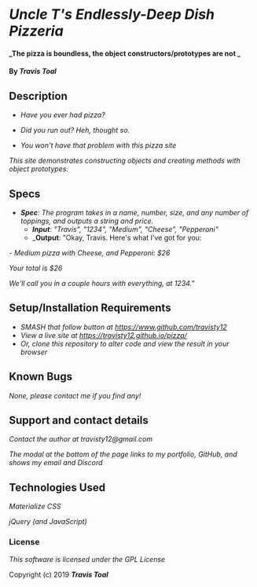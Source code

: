# _Uncle T's Endlessly-Deep Dish Pizzeria_

#### _The pizza is boundless, the object constructors/prototypes are not _

#### By _**Travis Toal**_

## Description

* _Have *you* ever had pizza?_

* _Did you run out? Heh, thought so._

* _You won't have that problem with *this* pizza site_

_This site demonstrates constructing objects and creating methods with object prototypes._

## Specs


* _**Spec**: The program takes in a name, number, size, and any number of toppings, and outputs a string and price._
  * _**Input**: "Travis", "1234", "Medium", "Cheese", "Pepperoni"_
  * _**Output**: "Okay, Travis. Here's what I've got for you:

_- Medium pizza with Cheese, and Pepperoni: $26_

_Your total is $26_

_We'll call you in a couple hours with everything, at 1234."_




## Setup/Installation Requirements

* _SMASH that follow button at https://www.github.com/travisty12_
* _View a live site at https://travisty12.github.io/pizza/_
* _Or, clone this repository to alter code and view the result in your browser_

## Known Bugs

_None, please contact me if you find any!_

## Support and contact details

_Contact the author at travisty12@gmail.com_

_The modal at the bottom of the page links to my portfolio, GitHub, and shows my email and Discord_

## Technologies Used

_Materialize CSS_

_jQuery (and JavaScript)_

### License

*This software is licensed under the GPL License*

Copyright (c) 2019 **_Travis Toal_**
